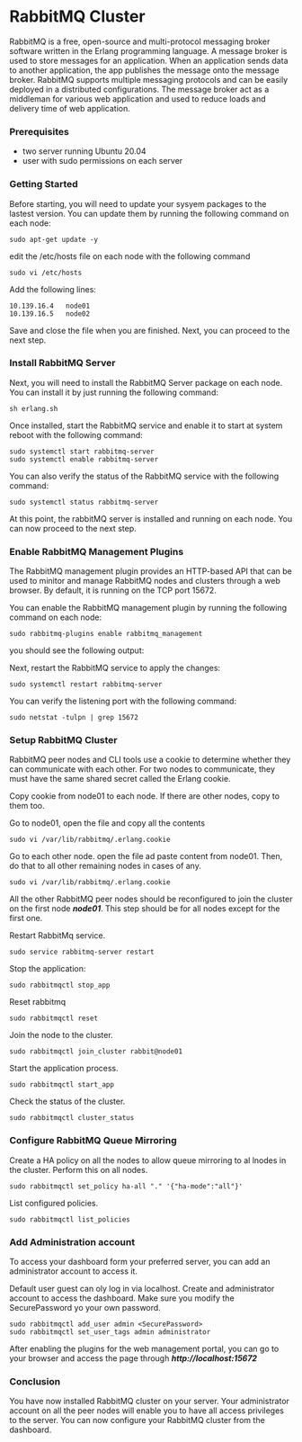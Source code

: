 # RabbitMQ Cluster

RabbitMQ is a free, open-source and multi-protocol messaging broker software written in the Erlang programming language. A message broker is used to store messages for an application. When an application sends data to another application, the app publishes the message onto the message broker. RabbitMQ supports multiple messaging protocols and can be easily deployed in a distributed configurations. The message broker act as a middleman for various web application and used to reduce loads and delivery time of web application.

### Prerequisites

- two server running Ubuntu 20.04
- user with sudo permissions on each server

### Getting Started

Before starting, you will need to update your sysyem packages to the lastest version. You can update them by running the following command on each node:

```shell
sudo apt-get update -y
```
edit the /etc/hosts file on each node with the following command

```shell
sudo vi /etc/hosts
```

Add the following lines:

```config
10.139.16.4   node01
10.139.16.5   node02
```

Save and close the file when you are finished. Next, you can proceed to the next step.

### Install RabbitMQ Server

Next, you will need to install the RabbitMQ Server package on each node. You can install it by just running the following command:

```shell
sh erlang.sh
```
Once installed, start the RabbitMQ service and enable it to start at system reboot with the following command:

```shell
sudo systemctl start rabbitmq-server
sudo systemctl enable rabbitmq-server
```
You can also verify the status of the RabbitMQ service with the following command:

```shell
sudo systemctl status rabbitmq-server
```
At this point, the rabbitMQ server is installed and running on each node. You can now proceed to the next step.

### Enable RabbitMQ Management Plugins

The RabbitMQ management plugin provides an HTTP-based API that can be used to minitor and manage RabbitMQ nodes and clusters through a web browser. By default, it is running on the TCP port 15672.

You can enable the RabbitMQ management plugin by running the following command on each node:

```shell
sudo rabbitmq-plugins enable rabbitmq_management
```
you should see the following output:

Next, restart the RabbitMQ service to apply the changes:

```shell
sudo systemctl restart rabbitmq-server
```

You can verify the listening port with the following command:
```shell
sudo netstat -tulpn | grep 15672
```

### Setup RabbitMQ Cluster

RabbitMQ peer nodes and CLI tools use a cookie to determine whether they can communicate with each other. For two nodes to communicate, they must have the same shared secret called the Erlang cookie.

Copy cookie from node01 to each node. If there are other nodes, copy to them too.

Go to node01, open the file and copy all the contents
```shell
sudo vi /var/lib/rabbitmq/.erlang.cookie
```

Go to each other node. open the file ad paste content from node01. Then, do that to all other remaining nodes in cases of any.

```shell
sudo vi /var/lib/rabbitmq/.erlang.cookie
```
All the other RabbitMQ peer nodes should be reconfigured to join the cluster on the first node ***node01***. This step should be for all nodes except for the first one.

Restart RabbitMq service.

```shell
sudo service rabbitmq-server restart
```

Stop the application:
```shell
sudo rabbitmqctl stop_app
```

Reset rabbitmq
```shell
sudo rabbitmqctl reset
```

Join the node to the cluster.
```shell
sudo rabbitmqctl join_cluster rabbit@node01
```

Start the application process.
```shell
sudo rabbitmqctl start_app
```

Check the status of the cluster.
```shell
sudo rabbitmqctl cluster_status
```

### Configure RabbitMQ Queue Mirroring
Create a HA policy on all the nodes to allow queue mirroring to al lnodes in the cluster. Perform this on all nodes.

```shell
sudo rabbitmqctl set_policy ha-all "." '{"ha-mode":"all"}'
```

List configured policies.
```shell
sudo rabbitmqctl list_policies
```

### Add Administration account
To access your dashboard form your preferred server, you can add an administrator account to access it.

Default user guest can oly log in via localhost. Create and administrator account to access the dashboard. Make sure you modify the SecurePassword yo your own password.
```shell
sudo rabbitmqctl add_user admin <SecurePassword>
sudo rabbitmqctl set_user_tags admin administrator
```
After enabling the plugins for the web management portal, you can go to your browser and access the page through ***http://localhost:15672***

### Conclusion

You have now installed RabbitMQ cluster on your server. Your administrator account on all the peer nodes will enable you to have all access privileges to the server. You can now configure your RabbitMQ cluster from the dashboard.

